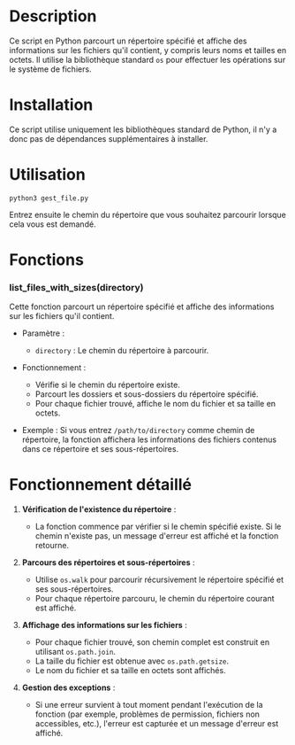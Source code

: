 # Description

Ce script en Python parcourt un répertoire spécifié et affiche des informations sur les fichiers qu'il contient, y compris leurs noms et tailles en octets. Il utilise la bibliothèque standard `os` pour effectuer les opérations sur le système de fichiers.

# Installation

Ce script utilise uniquement les bibliothèques standard de Python, il n'y a donc pas de dépendances supplémentaires à installer.

# Utilisation

```
python3 gest_file.py
```

Entrez ensuite le chemin du répertoire que vous souhaitez parcourir lorsque cela vous est demandé.

# Fonctions

### list_files_with_sizes(directory)

Cette fonction parcourt un répertoire spécifié et affiche des informations sur les fichiers qu'il contient.

- Paramètre :
  - `directory` : Le chemin du répertoire à parcourir.

- Fonctionnement :
  - Vérifie si le chemin du répertoire existe.
  - Parcourt les dossiers et sous-dossiers du répertoire spécifié.
  - Pour chaque fichier trouvé, affiche le nom du fichier et sa taille en octets.

- Exemple :
  Si vous entrez `/path/to/directory` comme chemin de répertoire, la fonction affichera les informations des fichiers contenus dans ce répertoire et ses sous-répertoires.

# Fonctionnement détaillé

1. **Vérification de l'existence du répertoire** :
   - La fonction commence par vérifier si le chemin spécifié existe. Si le chemin n'existe pas, un message d'erreur est affiché et la fonction retourne.

2. **Parcours des répertoires et sous-répertoires** :
   - Utilise `os.walk` pour parcourir récursivement le répertoire spécifié et ses sous-répertoires.
   - Pour chaque répertoire parcouru, le chemin du répertoire courant est affiché.

3. **Affichage des informations sur les fichiers** :
   - Pour chaque fichier trouvé, son chemin complet est construit en utilisant `os.path.join`.
   - La taille du fichier est obtenue avec `os.path.getsize`.
   - Le nom du fichier et sa taille en octets sont affichés.

4. **Gestion des exceptions** :
   - Si une erreur survient à tout moment pendant l'exécution de la fonction (par exemple, problèmes de permission, fichiers non accessibles, etc.), l'erreur est capturée et un message d'erreur est affiché.
